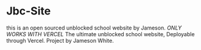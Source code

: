 # Jbc-Site
this is an open sourced unblocked school website by Jameson.
*ONLY WORKS WITH VERCEL*
The ultimate unblocked school website, Deployable through Vercel. Project by Jameson White.
